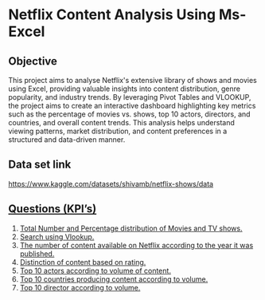 # Netflix Content Analysis Using Ms-Excel
## Objective
This project aims to analyse Netflix's extensive library of shows and movies using Excel, providing valuable insights into content distribution, genre popularity, and industry trends. By leveraging Pivot Tables and VLOOKUP, the project aims to create an interactive dashboard highlighting key metrics such as the percentage of movies vs. shows, top 10 actors, directors, and countries, and overall content trends. This analysis helps understand viewing patterns, market distribution, and content preferences in a structured and data-driven manner.
## Data set link 
https://www.kaggle.com/datasets/shivamb/netflix-shows/data
<a href=https://github.com/tanmay812/Netflix-Show-analysis/blob/main/Netflix_show(AutoRecovered).xlsx> 
## Questions (KPI’s)
1.	Total Number and Percentage distribution of Movies and TV shows.
2.	Search using Vlookup.
3.	The number of content available on Netflix according to the year it was published.
4.	Distinction of content based on rating.
5.	Top 10 actors according to volume of content.
6.	Top 10 countries producing content according to volume.
7.	Top 10 director according to volume.

